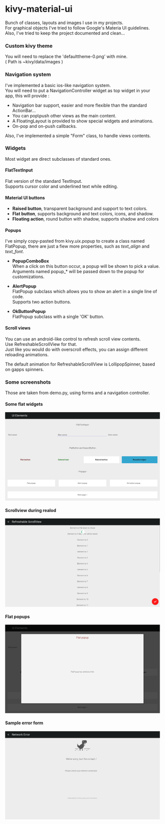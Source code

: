 # kivy-material-ui
Bunch of classes, layouts and images I use in my projects.  
For graphical objects I've tried to follow Google's Materia UI guidelines.  
Also, I've tried to keep the project documented and clean...  

### Custom kivy theme
You will need to replace the 'defaulttheme-0.png' with mine.  
( Path is ~kivy/data/images )  
  
### Navigation system 
I've implemented a basic ios-like navigation system.  
You will need to put a NavigationController widget as top widget in your app, this will provide :  
* Navigation bar support, easier and more flexible than the standard ActionBar...  
* You can pop\push other views as the main content.  
* A FloatingLayout is provided to show special widgets and animations.  
* On-pop and on-push callbacks.  
  
Also, I've implemented a simple "Form" class, to handle views contents.  

### Widgets
Most widget are direct subclasses of standard ones.

#### FlatTextInput
Flat version of the standard TextInput.  
Supports cursor color and underlined text while editing.

#### Material UI buttons
* **Raised button**, transparent background and support to text colors.
* **Flat button**, supports background and text colors, icons, and shadow.
* **Floating action**, round button with shadow, supports shadow and colors

#### Popups
I've simply copy-pasted from kivy.uix.popup to create a class named FlatPopup, there are just a fiew more properties, such as *text_align* and *text_font*.

* **PopupComboBox**  
When a click on this button occur, a popup will be shown to pick a value.  
Arguments named popup_* will be passed down to the popup for customizations.

* **AlertPopup**  
FlatPopup subclass which allows you to show an alert in a single line of code.  
Supports two action buttons.  

* **OkButtonPopup**  
FlatPopup subclass with a single 'OK' button.

#### Scroll views
You can use an android-like control to refresh scroll view contents.  
Use RefreshableScrollView for that.  
Just like you would do with overscroll effects, you can assign different reloading animations.  

The default animation for RefreshableScrollView is LollipopSpinner, based on gapps spinners.


### Some screenshots
Those are taken from demo.py, using forms and a navigation controller.  

#### Some flat widgets
![alt tag]( https://github.com/Cuuuurzel/kivy-material-ui/blob/master/demo/screenshots/ui.png)

#### Scrollview during realod
![alt tag]( https://github.com/Cuuuurzel/kivy-material-ui/blob/master/demo/screenshots/list-realod.png)

#### Flat popups
![alt tag]( https://github.com/Cuuuurzel/kivy-material-ui/blob/master/demo/screenshots/popup1.png)

#### Sample error form 
![alt tag]( https://github.com/Cuuuurzel/kivy-material-ui/blob/master/demo/screenshots/nonetwork.png)
